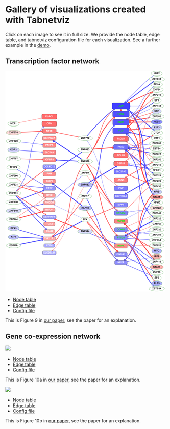 # Gallery of visualizations created with Tabnetviz

Click on each image to see it in full size. We provide the node table,
edge table, and tabnetviz configuration file for each visualization.
See a further example in the [demo](demo.md).

## Transcription factor network

[<img src="top20t2n.svg" width="500">](top20t2n.svg)

* [Node table](top20nodetable.csv)
* [Edge table](top20edgetable.csv)
* [Config file](top20.yaml)

This is Figure 9 in [our
paper](https://www.mdpi.com/1422-0067/21/2/628), see the paper for an explanation.

## Gene co-expression network

[<img src="corr20mod.svg" width="500">](corr20mod.svg)

* [Node table](TBDE-PE-detr.csv)
* [Edge table](corr220c8.csv)
* [Config file](corr220mod.yaml)

This is Figure 10a in [our
paper](https://www.mdpi.com/1422-0067/21/2/628), see the paper for an explanation.

[<img src="corr20fc.svg" width="500">](corr20mod.svg)

* [Node table](TBDE-PE-detr.csv)
* [Edge table](corr220c8.csv)
* [Config file](corr220fc.yaml)

This is Figure 10b in [our
paper](https://www.mdpi.com/1422-0067/21/2/628), see the paper for an explanation.
